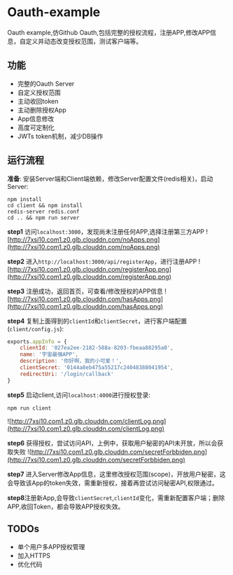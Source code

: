 # Oauth-example
Oauth example,仿Github Oauth,包括完整的授权流程，注册APP,修改APP信息，自定义并动态改变授权范围，测试客户端等。

## 功能

* 完整的Oauth Server
* 自定义授权范围
* 主动收回token
* 主动删除授权App
* App信息修改
* 高度可定制化
* JWTs token机制，减少DB操作

## 运行流程

**准备**: 安装Server端和Client端依赖，修改Server配置文件(redis相关)，启动Server:

```
npm install
cd client && npm install
redis-server redis.conf
cd .. && npm run server
```

**step1** 访问`localhost:3000`，发现尚未注册任何APP,选择注册第三方APP
![http://7xsi10.com1.z0.glb.clouddn.com/noApps.png](http://7xsi10.com1.z0.glb.clouddn.com/noApps.png)

**step2** 进入`http://localhost:3000/api/registerApp`，进行注册APP
![http://7xsi10.com1.z0.glb.clouddn.com/registerApp.png](http://7xsi10.com1.z0.glb.clouddn.com/registerApp.png)

**step3** 注册成功，返回首页，可查看/修改授权的APP信息
![http://7xsi10.com1.z0.glb.clouddn.com/hasApps.png](http://7xsi10.com1.z0.glb.clouddn.com/hasApps.png)

**step4** 复制上面得到的`clientId`和`clientSecret`，进行客户端配置(`client/config.js`):
```js
exports.appInfo = {
    clientId: '027ea2ee-2182-588a-8203-fbeaa88295a0',
    name: '宇宙最强APP',
    description: '你好啊，我的小可爱！',
    clientSecret: '0144a8eb475a55217c24048388041954',
    redirectUri: '/login/callback'
}
```

**step5** 启动client,访问`localhost:4000`进行授权登录:
```
npm run client
```

![http://7xsi10.com1.z0.glb.clouddn.com/clientLog.png](http://7xsi10.com1.z0.glb.clouddn.com/clientLog.png)

**step6** 获得授权，尝试访问API，上例中，获取用户秘密的API未开放，所以会获取失败
![http://7xsi10.com1.z0.glb.clouddn.com/secretForbbiden.png](http://7xsi10.com1.z0.glb.clouddn.com/secretForbbiden.png)

**step7** 进入Server修改App信息，这里修改授权范围(scope)，开放用户秘密，这会导致该App的token失效，需重新授权，接着再尝试访问秘密API,权限通过。

**step8**注册新App,会导致`clientSecret`,`clientId`变化，需重新配置客户端；删除APP,收回Token，都会导致APP授权失效。


## TODOs

* 单个用户多APP授权管理
* 加入HTTPS
* 优化代码